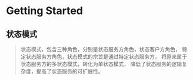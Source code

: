 # Getting Started

## 状态模式
> 状态模式，包含三种角色，分别是状态服务方角色，状态客户方角色，
特定状态服务方角色，状态模式的宗旨是通过特定状态服务方，
将原来属于状态服务方的多状态模式，转化为单状态模式，
降低了状态服务的逻辑复杂度，提高了状态服务的可扩展性。